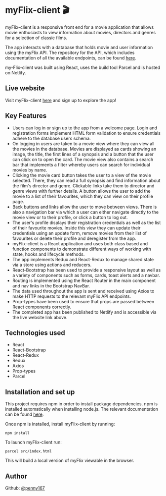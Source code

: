 # myFlix-client 🎬

myFlix-client is a responsive front end for a movie application that allows movie enthusiasts to view information about movies, directors and genres for a selection of classic films. 

The app interacts with a database that holds movie and user information using the myFlix API. The repository for the API, which includes documentation of all the available endpoints, can be found [here](https://github.com/Penny167/myFlix).

my-Flix-client was built using React, uses the build tool Parcel and is hosted on Netlify.

## Live website

Visit myFlix-client [here]() and sign up to explore the app!

## Key Features

- Users can log in or sign up to the app from a welcome page. Login and registration forms implement HTML form validation to ensure credentials adhere to the database users schema.
- On logging in users are taken to a movie view where they can view all the movies in the database. Movies are displayed as cards showing an image, the title, the first lines of a synopsis and a button that the user can click on to open the card. The movie view also contains a search bar that implements a filter whereby users can search for individual movies by name.
- Clicking the movie card button takes the user to a view of the movie selected. There, they can read a full synopsis and find information about the film's director and genre. Clickable links take them to director and genre views with further details. A button allows the user to add the movie to a list of their favourites, which they can view on their profile page.
- Back buttons and links allow the user to move between views. There is also a navigation bar via which a user can either navigate directly to the movie view or to their profile, or click a button to log out.
- The user's profile displays their registration credentials as well as the list of their favourite movies. Inside this view they can update their credentials using an update form, remove movies from their list of favourites or delete their profile and deregister from the app.
- myFlix-client is a React application and uses both class based and function components to demonstrate different ways of working with state, hooks and lifecycle methods.
- The app implements Redux and React-Redux to manage shared state via a store using actions and reducers. 
- React-Bootstrap has been used to provide a responsive layout as well as a variety of components such as forms, cards, toast alerts and a navbar.
- Routing is implemented using the React Router in the main component and nav links in the Bootstrap NavBar.
- The data used throughout the app is sent and received using Axios to make HTTP requests to the relevant myFlix API endpoints.
- Prop-types have been used to ensure that props are passed between React components correctly.
- The completed app has been published to Netlify and is accessible via the live website link above.

## Technologies used

- React
- React-Bootstrap
- React-Redux
- Redux
- Axios
- Prop-types
- Parcel

## Installation and set up

This project requires npm in order to install package dependencies. npm is installed automatically when installing node.js. The relevant documentation can be found [here](https://nodejs.org/en/).

Once npm is installed, install myFlix-client by running: 
```
npm install
```
To launch myFlix-client run:
```
parcel src/index.html
```
This will build a local version of myFlix viewable in the browser. 

## Author
Github: [@penny167](https://github.com/Penny167)